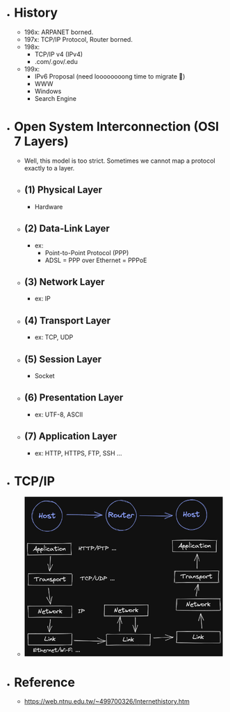 - # History
	- 196x: ARPANET borned.
	- 197x: TCP/IP Protocol, Router borned.
	- 198x:
		- TCP/IP v4 (IPv4)
		- .com/.gov/.edu
	- 199x:
		- IPv6 Proposal (need loooooooong time to migrate 🥲)
		- WWW
		- Windows
		- Search Engine
- # Open System Interconnection (OSI 7 Layers)
	- Well, this model is too strict. Sometimes we cannot map a protocol exactly to a layer.
	- ## (1) Physical Layer
		- Hardware
	- ## (2) Data-Link Layer
		- ex:
			- Point-to-Point Protocol (PPP)
			- ADSL = PPP over Ethernet = PPPoE
	- ## (3) Network Layer
		- ex: IP
	- ## (4) Transport Layer
		- ex: TCP, UDP
	- ## (5) Session Layer
		- Socket
	- ## (6) Presentation Layer
		- ex: UTF-8, ASCII
	- ## (7) Application Layer
		- ex: HTTP, HTTPS, FTP, SSH ...
- # TCP/IP
	- ![tcp-ip](../assets/image_1661931387685_0.png)
- # Reference
	- https://web.ntnu.edu.tw/~499700326/Internethistory.htm